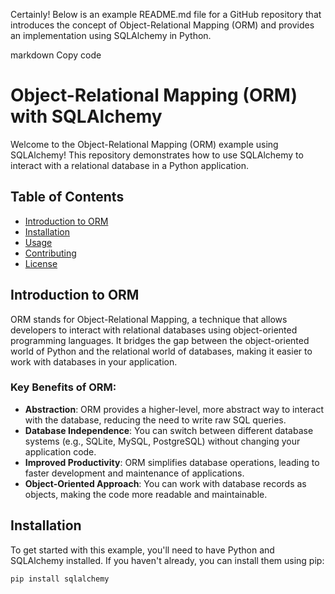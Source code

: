 
Certainly! Below is an example README.md file for a GitHub repository that introduces the concept of Object-Relational Mapping (ORM) and provides an implementation using SQLAlchemy in Python.

markdown
Copy code
# Object-Relational Mapping (ORM) with SQLAlchemy

Welcome to the Object-Relational Mapping (ORM) example using SQLAlchemy! This repository demonstrates how to use SQLAlchemy to interact with a relational database in a Python application.

## Table of Contents
- [Introduction to ORM](#introduction-to-orm)
- [Installation](#installation)
- [Usage](#usage)
- [Contributing](#contributing)
- [License](#license)

## Introduction to ORM

ORM stands for Object-Relational Mapping, a technique that allows developers to interact with relational databases using object-oriented programming languages. It bridges the gap between the object-oriented world of Python and the relational world of databases, making it easier to work with databases in your application.

### Key Benefits of ORM:
- **Abstraction**: ORM provides a higher-level, more abstract way to interact with the database, reducing the need to write raw SQL queries.
- **Database Independence**: You can switch between different database systems (e.g., SQLite, MySQL, PostgreSQL) without changing your application code.
- **Improved Productivity**: ORM simplifies database operations, leading to faster development and maintenance of applications.
- **Object-Oriented Approach**: You can work with database records as objects, making the code more readable and maintainable.

## Installation

To get started with this example, you'll need to have Python and SQLAlchemy installed. If you haven't already, you can install them using pip:

```bash
pip install sqlalchemy
